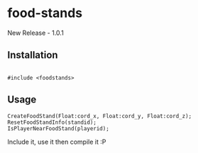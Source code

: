 # food-stands

New Release - 1.0.1

## Installation

```pawn

#include <foodstands>

```

## Usage 

```pawn
CreateFoodStand(Float:cord_x, Float:cord_y, Float:cord_z);
ResetFoodStandInfo(standid);
IsPlayerNearFoodStand(playerid);

```

Include it, use it then compile it :P